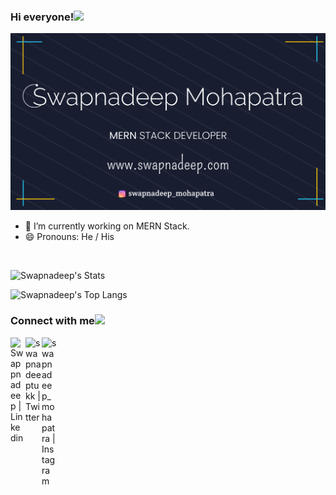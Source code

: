 ### Hi everyone!<img src="https://github.com/TheDudeThatCode/TheDudeThatCode/blob/master/Assets/Hi.gif" width="22px">

[![SwapnadeepMohapatra](https://github.com/swapnadeepmohapatra/swapnadeepmohapatra/blob/master/SwapnadeepGitHubArt.png)](https://projects.swapnadeep.com)



- 🔭 I’m currently working on MERN Stack.
- 😄 Pronouns: He / His

<br>

![Swapnadeep's Stats](https://github-readme-stats.vercel.app/api?username=swapnadeepmohapatra&show_icons=true&theme=radical&hide_border=true)

![Swapnadeep's Top Langs](https://github-readme-stats.vercel.app/api/top-langs/?username=swapnadeepmohapatra&layout=compact&theme=radical&hide_border=true)

### Connect with me<img src="https://github.com/TheDudeThatCode/TheDudeThatCode/blob/master/Assets/Handshake.gif" height="32px">

<div>
<a href="https://www.linkedin.com/in/swapnadeep-mohapatra-11b371159/">
    <img align="left" alt="Swappnadeep | Linkedin" width="24px" src="https://github.com/TheDudeThatCode/TheDudeThatCode/blob/master/Assets/Linkedin.svg" />
</a>
</div>
<div>
<a href="https://twitter.com/swapnadeeptukk">
    <img align="left" alt="swapnadeeptukk | Twitter" width="26px" src="https://github.com/TheDudeThatCode/TheDudeThatCode/blob/master/Assets/Twitter.svg" />
</a> 
</div>
<div>
<a href="https://www.instagram.com/swapnadeep_mohapatra/">
    <img align="left" alt="swapnadeep_mohapatra | Instagram" width="24px" src="https://github.com/TheDudeThatCode/TheDudeThatCode/blob/master/Assets/Instagram.svg" />
</a>    
</div>

<!--
**swapnadeepmohapatra/swapnadeepmohapatra** is a ✨ _special_ ✨ repository because its `README.md` (this file) appears on your GitHub profile.


Here are some ideas to get you started:

- 🔭 I’m currently working on ...
- 🌱 I’m currently learning ...
- 👯 I’m looking to collaborate on ...
- 🤔 I’m looking for help with ...
- 💬 Ask me about ...
- 😄 Pronouns: ...
- ⚡ Fun fact: ...
-->
